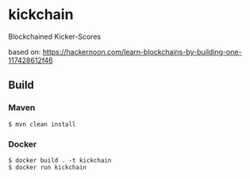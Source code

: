# kickchain
Blockchained Kicker-Scores



based on: https://hackernoon.com/learn-blockchains-by-building-one-117428612f46

## Build

### Maven

    $ mvn clean install

### Docker

    $ docker build . -t kickchain
    $ docker run kickchain
    